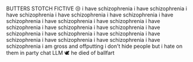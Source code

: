 BUTTERS STOTCH FICTIVE 😒
i have schizophrenia i have schizophrenia i have schizophrenia i have schizophrenia i have schizophrenia i have schizophrenia i have schizophrenia i have schizophrenia i have schizophrenia i have schizophrenia i have schizophrenia i have schizophrenia i have schizophrenia i have schizophrenia i have schizophrenia i have schizophrenia i have schizophrenia i have schizophrenia i am gross and offputting
i don't hide people but i hate on them in party chat 
LLM 🕊️ he died of ballfart
